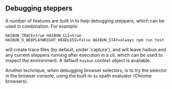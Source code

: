 
## Debugging steppers

A number of features are built in to help debugging steppers, which can be used in combination. For example:

`HAIBUN_TRACE=true HAIBUN_CLI=true HAIBUN_O_WEBPLAYWRIGHT_HEADLESS=false HAIBUN_STAY=always npm run test`

will create trace files (by default, under 'capture'), and will leave haibun and any current steppers running after execution
in a cli, which can be used to inspect the environment. A default `haibun` context object is available.

Another technique, when debugging browser selectors, 
is to try the selector in the browser console, 
using the built-in `$x` xpath evaluator (Chrome browsers).


